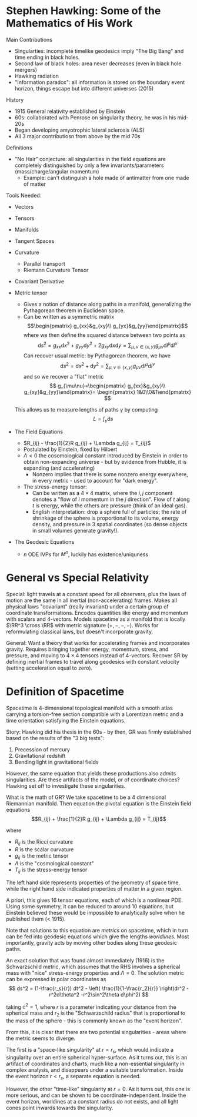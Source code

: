 # Stephen Hawking: Some of the Mathematics of His Work

Main Contributions
- Singularties: incomplete timelike geodesics imply "The Big Bang" and time ending in black holes.
- Second law of black holes: area never decreases (even in black hole mergers)
- Hawking radiation
- "Information paradox": all information is stored on the boundary event horizon, things escape but into different universes (2015)

History
- 1915 General relativity established by Einstein
- 60s: collaborated with Penrose on singularity theory, he was in his mid-20s
- Began developing amyotrophic lateral sclerosis (ALS)
- All 3 major contributiosn from above by the mid 70s


Definitions
- "No Hair" conjecture: all singularities in the field equations are completely distinguished by only a few invariants/parameters (mass/charge/angular momentum)
	- Example: can't distinguish a hole made of antimatter from one made of matter

Tools Needed:
- Vectors
- Tensors
- Manifolds
- Tangent Spaces
- Curvature
	- Parallel transport
	- Riemann Curvature Tensor
- Covariant Derivative
- Metric tensor
	- Gives a notion of distance along paths in a manifold, generalizing the Pythagorean theorem in Euclidean space.
	- Can be written as a symmetric matrix $$\begin{pmatrix} g_{xx}&g_{xy}\\ g_{yx}&g_{yy}\end{pmatrix}$$
	where we then define the squared distance between two points as
	$$
	\mathrm{d}s^2= g_{xx}\mathrm{d}x^2+g_{yy} \mathrm{d}y^2 + 2 g_{xy}\mathrm{d}x \mathrm{d}y= \sum_{\mu,\nu\in\{x,y\}}g_{\mu\nu}\mathrm{d}l^\mu \mathrm{d}l^\nu
	$$
	Can recover usual metric: by Pythagorean theorem, we have
	$$\mathrm{d}s^2=\mathrm{d}x^2+\mathrm{d}y^2= \sum_{\mu,\nu\in\{x,y\}}g_{\mu\nu}\mathrm{d}l^\mu \mathrm{d}l^\nu$$
	and so we recover a "flat" metric
	$$
	g_{\mu\nu}=\begin{pmatrix} g_{xx}&g_{xy}\\ g_{xy}&g_{yy}\end{pmatrix}= \begin{pmatrix} 1&0\\0&1\end{pmatrix}
	$$

	This allows us to measure lengths of paths $\gamma$ by computing $$L = \int_\gamma \mathrm{d}s$$
- The Field Equations
	- $R_{ij} - \frac{1}{2}R g_{ij} + \Lambda g_{ij} = T_{ij}$
	- Postulated by Einstein, fixed by Hilbert
	- $\Lambda < 0$ the cosomological constant introduced by Einstein in order to obtain non-expanding universe - but by evidence from Hubble, it is expanding (and accelerating)
		- Nonzero implies that there is some nonzero energy everywhere, in every metric - used to account for "dark energy".
	- The stress-energy tensor:
		- Can be written as a $4\times 4$ matrix, where the $i,j$ component denotes a "flow of $i$ momentum in the $j$ direction". Flow of $t$ along $t$ is energy, while the others are pressure (think of an ideal gas).
		- English interpretation: drop a sphere full of particles; the rate of shrinkage of the sphere is proportional to its volume, energy density, and pressure in 3 spatial coordinates (so dense objects in small volumes generate gravity!).
- The Geodesic Equations
	- $n$ ODE IVPs for $M^n$, luckily has existence/uniquness

# General vs Special Relativity
Special: light travels at a constant speed for all observers, plus the laws of motion are the same in all inertial (non-accelerating) frames. Makes all physical laws "covariant" (really invariant) under a certain group of coordinate transformations. Encodes quantities like energy and momentum with scalars and 4-vectors. Models spacetime as a manifold that is locally $\RR^3 \cross \RR$ with metric signature $(+,-,-,-)$. Works for reformulating classical laws, but doesn't incorporate gravity.

General: Want a theory that works for accelerating frames and incorporates gravity. Requires bringing together energy, momentum, stress, and pressure, and moving to $4\times4$ tensors instead of 4-vectors. Recover SR by defining inertial frames to travel along geodesics with constant velocity (setting acceleration equal to zero).

# Definition of Spacetime
Spacetime is 4-dimensional topological manifold with a smooth atlas carrying a torsion-free section compatible with a Lorentizan metric and a time orientation satisfying the Einstein equations.


Story:
Hawking did his thesis in the 60s - by then, GR was firmly established based on the results of the "3 big tests":
1. Precession of mercury
2. Gravitational redshift
3. Bending light in gravitational fields

However, the same equation that yields these productions also admits singularities. Are these artifacts of the model, or of coordinate choices? Hawking set off to investigate these singularities.

What is the math of GR? We take spacetime to be a 4 dimensional Riemannian manifold. Then equation the pivotal equation is the Einstein field equations
$$R_{ij} + \frac{1}{2}R g_{ij} + \Lambda g_{ij} = T_{ij}$$

where
- $R_{ij}$ is the Ricci curvature
- $R$ is the scalar curvature
- $g_{ij}$ is the metric tensor
- $\Lambda$ is the "cosmological constant"
- $T_{ij}$ is the stress-energy tensor

The left hand side represents properties of the geometry of space time, while the right hand side indicated properties of matter in a given region.

A priori, this gives 16 tensor equations, each of which is a nonlinear PDE. Using some symmetry, it can be reduced to around 10 equations, but Einstein believed these would be impossible to analytically solve when he published them (< 1915).

Note that solutions to this equation are _metrics_ on spacetime, which in turn can be fed into geodesic equations which give the lengths _worldlines_. Most importantly, gravity acts by moving other bodies along these geodesic paths.

An exact solution that was found almost immediately  (1916) is the Schwarzschild metric, which assumes that the RHS involves a spherical mass with "nice" stress-energy properties and $\Lambda = 0$. The solution metric can be expressed in polar coordinates as
$$ ds^2 = (1-\frac{r_s}{r}) dt^2 - \left( \frac{1}{1-\frac{r_2}{r}} \right)dr^2 - r^2d\theta^2  -r^2\sin^2\theta d\phi^2)
$$

taking $c^2 = 1$, where $r$ is a parameter indicating your distance from the spherical mass and $r_2$ is the "Schwarzschild radius" that is proportional to the mass of the sphere - this is commonly known as the "event horizon".

From this, it is clear that there are two potential singularities - areas where the metric seems to diverge.

The first is a "space-like singularity" at $r=r_s$, which would indicate a singularity over an entire spherical hyper-surface. As it turns out, this is an artifact of coordinates and charts, much like a non-essential singularity in complex analysis, and disappears under a suitable transformation. Inside the event horizon $r < r_s$, a separate equation is needed.

However, the other "time-like" singularity at $r=0$. As it turns out, this one is more serious, and can be shown to be coordinate-independent. Inside the event horizon, worldines at a constant radius do not exists, and all light cones point inwards towards the singularity.
